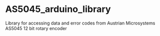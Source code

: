 AS5045_arduino_library
======================

Library for accessing data and error codes from Austrian Microsystems AS5045 12 bit rotary encoder
